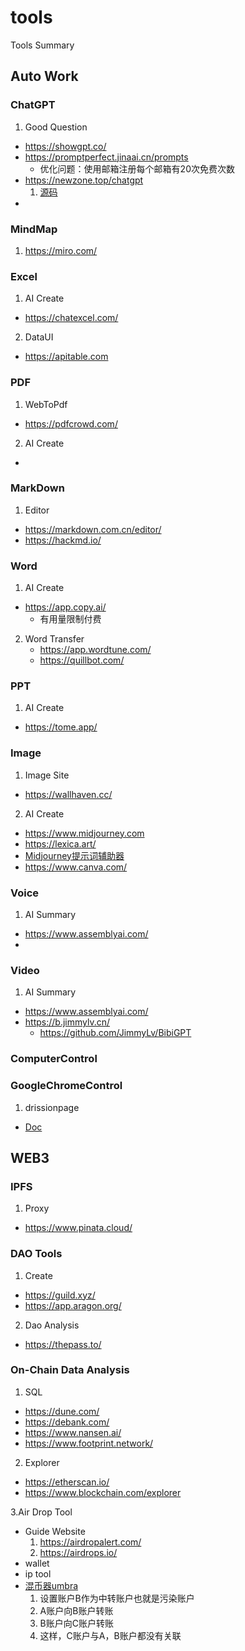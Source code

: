 # tools
Tools Summary

## Auto Work
### ChatGPT
1. Good Question
  - https://showgpt.co/
  - https://promptperfect.jinaai.cn/prompts
    - 优化问题：使用邮箱注册每个邮箱有20次免费次数
  - https://newzone.top/chatgpt
    1. [源码](https://github.com/rockbenben/ChatGPT-Shortcut)
  - 
### MindMap
1. https://miro.com/

### Excel
1. AI Create
  - https://chatexcel.com/
2. DataUI
  - https://apitable.com

### PDF
1. WebToPdf
  - https://pdfcrowd.com/
2.  AI Create
  - 
### MarkDown
1. Editor
  - https://markdown.com.cn/editor/
  - https://hackmd.io/
  
### Word
1. AI Create
  - https://app.copy.ai/  
    - 有用量限制付费
2. Word Transfer
    - https://app.wordtune.com/
    - https://quillbot.com/
    
### PPT
1. AI Create
  - https://tome.app/
 
### Image
1. Image Site
  - https://wallhaven.cc/
2. AI Create
  - https://www.midjourney.com
  - https://lexica.art/   
  - [Midjourney提示词辅助器](https://prompt.noonshot.com/midjourney)
  - https://www.canva.com/
  
### Voice
1. AI Summary
  - https://www.assemblyai.com/
  - 
### Video
1. AI Summary
  - https://www.assemblyai.com/
  - https://b.jimmylv.cn/
    - https://github.com/JimmyLv/BibiGPT

### ComputerControl

### GoogleChromeControl
1. drissionpage
  - [Doc](http://g1879.gitee.io/drissionpagedocs/)

## WEB3
### IPFS
1. Proxy
  - https://www.pinata.cloud/


### DAO Tools
1. Create 
  - https://guild.xyz/
  - https://app.aragon.org/
2. Dao Analysis
  - https://thepass.to/

### On-Chain Data Analysis
1. SQL
  - https://dune.com/
  - https://debank.com/
  - https://www.nansen.ai/
  - https://www.footprint.network/
2. Explorer
  - https://etherscan.io/
  - https://www.blockchain.com/explorer

3.Air Drop Tool
  - Guide Website
    1. https://airdropalert.com/
    2. https://airdrops.io/
  - wallet
  - ip tool
  - [混币器umbra](https://app.umbra.cash/)
    1. 设置账户B作为中转账户也就是污染账户
    2. A账户向B账户转账
    3. B账户向C账户转账
    4. 这样，C账户与A，B账户都没有关联
